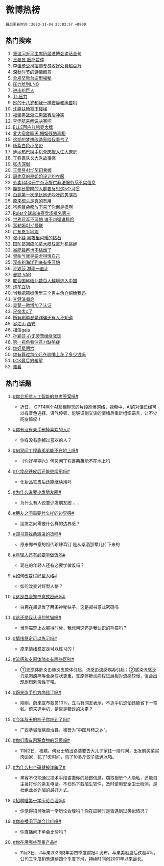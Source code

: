 # 微博热榜

`最后更新时间：2023-11-04 23:03:57 +0800`

## 热门搜索

1. [重温习近平主席历届进博会讲话金句](https://m.weibo.cn/search?containerid=100103type%3D1%26t%3D10%26q%3D%23%E9%87%8D%E6%B8%A9%E4%B9%A0%E8%BF%91%E5%B9%B3%E4%B8%BB%E5%B8%AD%E5%8E%86%E5%B1%8A%E8%BF%9B%E5%8D%9A%E4%BC%9A%E8%AE%B2%E8%AF%9D%E9%87%91%E5%8F%A5%23&stream_entry_id=51&isnewpage=1&extparam=seat%3D1%26pos%3D0%26q%3D%2523%25E9%2587%258D%25E6%25B8%25A9%25E4%25B9%25A0%25E8%25BF%2591%25E5%25B9%25B3%25E4%25B8%25BB%25E5%25B8%25AD%25E5%258E%2586%25E5%25B1%258A%25E8%25BF%259B%25E5%258D%259A%25E4%25BC%259A%25E8%25AE%25B2%25E8%25AF%259D%25E9%2587%2591%25E5%258F%25A5%2523%26dgr%3D0%26cate%3D10103%26c_type%3D51%26stream_entry_id%3D51%26filter_type%3Drealtimehot%26display_time%3D1699110235%26pre_seqid%3D169911023567002204214)
1. [王曼昱 医疗暂停](https://m.weibo.cn/search?containerid=100103type%3D1%26t%3D10%26q%3D%E7%8E%8B%E6%9B%BC%E6%98%B1+%E5%8C%BB%E7%96%97%E6%9A%82%E5%81%9C&stream_entry_id=31&isnewpage=1&extparam=seat%3D1%26pos%3D0%26lcate%3D5001%26realpos%3D1%26flag%3D1%26c_type%3D31%26q%3D%25E7%258E%258B%25E6%259B%25BC%25E6%2598%25B1%2520%25E5%258C%25BB%25E7%2596%2597%25E6%259A%2582%25E5%2581%259C%26dgr%3D0%26filter_type%3Drealtimehot%26cate%3D5001%26stream_entry_id%3D31%26band_rank%3D1%26display_time%3D1699110235%26pre_seqid%3D169911023567002204214)
1. [李佳琦公司招商专员收好处费超百万](https://m.weibo.cn/search?containerid=100103type%3D1%26t%3D10%26q%3D%23%E6%9D%8E%E4%BD%B3%E7%90%A6%E5%85%AC%E5%8F%B8%E6%8B%9B%E5%95%86%E4%B8%93%E5%91%98%E6%94%B6%E5%A5%BD%E5%A4%84%E8%B4%B9%E8%B6%85%E7%99%BE%E4%B8%87%23&stream_entry_id=31&isnewpage=1&extparam=seat%3D1%26pos%3D1%26lcate%3D5001%26realpos%3D2%26flag%3D1%26c_type%3D31%26q%3D%2523%25E6%259D%258E%25E4%25BD%25B3%25E7%2590%25A6%25E5%2585%25AC%25E5%258F%25B8%25E6%258B%259B%25E5%2595%2586%25E4%25B8%2593%25E5%2591%2598%25E6%2594%25B6%25E5%25A5%25BD%25E5%25A4%2584%25E8%25B4%25B9%25E8%25B6%2585%25E7%2599%25BE%25E4%25B8%2587%2523%26dgr%3D0%26filter_type%3Drealtimehot%26cate%3D5001%26stream_entry_id%3D31%26band_rank%3D2%26display_time%3D1699110235%26pre_seqid%3D169911023567002204214)
1. [深秋时节的诗情画意](https://m.weibo.cn/search?containerid=100103type%3D1%26t%3D10%26q%3D%23%E6%B7%B1%E7%A7%8B%E6%97%B6%E8%8A%82%E7%9A%84%E8%AF%97%E6%83%85%E7%94%BB%E6%84%8F%23&stream_entry_id=31&isnewpage=1&extparam=seat%3D1%26pos%3D2%26lcate%3D5001%26realpos%3D3%26flag%3D0%26c_type%3D31%26q%3D%2523%25E6%25B7%25B1%25E7%25A7%258B%25E6%2597%25B6%25E8%258A%2582%25E7%259A%2584%25E8%25AF%2597%25E6%2583%2585%25E7%2594%25BB%25E6%2584%258F%2523%26dgr%3D0%26filter_type%3Drealtimehot%26cate%3D5001%26stream_entry_id%3D31%26band_rank%3D3%26display_time%3D1699110235%26pre_seqid%3D169911023567002204214)
1. [金鸡奖后台造型揭秘](https://m.weibo.cn/search?containerid=100103type%3D1%26t%3D10%26q%3D%23%E9%87%91%E9%B8%A1%E5%A5%96%E5%90%8E%E5%8F%B0%E9%80%A0%E5%9E%8B%E6%8F%AD%E7%A7%98%23&stream_entry_id=31&isnewpage=1&extparam=seat%3D1%26pos%3D3%26is_ad_pos%3D1%26lcate%3D5001%26filter_type%3Drealtimehot%26c_type%3D31%26q%3D%2523%25E9%2587%2591%25E9%25B8%25A1%25E5%25A5%2596%25E5%2590%258E%25E5%258F%25B0%25E9%2580%25A0%25E5%259E%258B%25E6%258F%25AD%25E7%25A7%2598%2523%26dgr%3D0%26cate%3D5001%26topic_ad%3D1%26adid%3D210445%26stream_entry_id%3D31%26band_rank%3D4%26display_time%3D1699110235%26pre_seqid%3D169911023567002204214)
1. [压力给到LNG](https://m.weibo.cn/search?containerid=100103type%3D1%26t%3D10%26q%3D%23%E5%8E%8B%E5%8A%9B%E7%BB%99%E5%88%B0LNG%23&stream_entry_id=31&isnewpage=1&extparam=seat%3D1%26pos%3D4%26lcate%3D5001%26realpos%3D4%26flag%3D0%26c_type%3D31%26q%3D%2523%25E5%258E%258B%25E5%258A%259B%25E7%25BB%2599%25E5%2588%25B0LNG%2523%26dgr%3D0%26filter_type%3Drealtimehot%26cate%3D5001%26stream_entry_id%3D31%26band_rank%3D4%26display_time%3D1699110235%26pre_seqid%3D169911023567002204214)
1. [进击的巨人](https://m.weibo.cn/search?containerid=100103type%3D1%26t%3D10%26q%3D%E8%BF%9B%E5%87%BB%E7%9A%84%E5%B7%A8%E4%BA%BA&stream_entry_id=31&isnewpage=1&extparam=seat%3D1%26pos%3D5%26lcate%3D5001%26realpos%3D5%26flag%3D0%26c_type%3D31%26q%3D%25E8%25BF%259B%25E5%2587%25BB%25E7%259A%2584%25E5%25B7%25A8%25E4%25BA%25BA%26dgr%3D0%26filter_type%3Drealtimehot%26cate%3D5001%26stream_entry_id%3D31%26band_rank%3D5%26display_time%3D1699110235%26pre_seqid%3D169911023567002204214)
1. [T1 压力](https://m.weibo.cn/search?containerid=100103type%3D1%26t%3D10%26q%3DT1+%E5%8E%8B%E5%8A%9B&stream_entry_id=31&isnewpage=1&extparam=seat%3D1%26pos%3D6%26lcate%3D5001%26realpos%3D6%26flag%3D0%26c_type%3D31%26q%3DT1%2520%25E5%258E%258B%25E5%258A%259B%26dgr%3D0%26filter_type%3Drealtimehot%26cate%3D5001%26stream_entry_id%3D31%26band_rank%3D6%26display_time%3D1699110235%26pre_seqid%3D169911023567002204214)
1. [她的十八岁和我一样安静和痛苦吗](https://m.weibo.cn/search?containerid=100103type%3D1%26t%3D10%26q%3D%E5%A5%B9%E7%9A%84%E5%8D%81%E5%85%AB%E5%B2%81%E5%92%8C%E6%88%91%E4%B8%80%E6%A0%B7%E5%AE%89%E9%9D%99%E5%92%8C%E7%97%9B%E8%8B%A6%E5%90%97&stream_entry_id=31&isnewpage=1&extparam=seat%3D1%26pos%3D7%26lcate%3D5001%26realpos%3D7%26flag%3D1%26c_type%3D31%26q%3D%25E5%25A5%25B9%25E7%259A%2584%25E5%258D%2581%25E5%2585%25AB%25E5%25B2%2581%25E5%2592%258C%25E6%2588%2591%25E4%25B8%2580%25E6%25A0%25B7%25E5%25AE%2589%25E9%259D%2599%25E5%2592%258C%25E7%2597%259B%25E8%258B%25A6%25E5%2590%2597%26dgr%3D0%26filter_type%3Drealtimehot%26cate%3D5001%26stream_entry_id%3D31%26band_rank%3D7%26display_time%3D1699110235%26pre_seqid%3D169911023567002204214)
1. [沈腾扶杨幂下楼梯](https://m.weibo.cn/search?containerid=100103type%3D1%26t%3D10%26q%3D%23%E6%B2%88%E8%85%BE%E6%89%B6%E6%9D%A8%E5%B9%82%E4%B8%8B%E6%A5%BC%E6%A2%AF%23&stream_entry_id=31&isnewpage=1&extparam=seat%3D1%26pos%3D8%26lcate%3D5001%26realpos%3D8%26flag%3D0%26c_type%3D31%26q%3D%2523%25E6%25B2%2588%25E8%2585%25BE%25E6%2589%25B6%25E6%259D%25A8%25E5%25B9%2582%25E4%25B8%258B%25E6%25A5%25BC%25E6%25A2%25AF%2523%26dgr%3D0%26filter_type%3Drealtimehot%26cate%3D5001%26stream_entry_id%3D31%26band_rank%3D8%26display_time%3D1699110235%26pre_seqid%3D169911023567002204214)
1. [福建男篮浙江男篮赛后冲突](https://m.weibo.cn/search?containerid=100103type%3D1%26t%3D10%26q%3D%23%E7%A6%8F%E5%BB%BA%E7%94%B7%E7%AF%AE%E6%B5%99%E6%B1%9F%E7%94%B7%E7%AF%AE%E8%B5%9B%E5%90%8E%E5%86%B2%E7%AA%81%23&stream_entry_id=31&isnewpage=1&extparam=seat%3D1%26pos%3D9%26lcate%3D5001%26realpos%3D9%26flag%3D1%26c_type%3D31%26q%3D%2523%25E7%25A6%258F%25E5%25BB%25BA%25E7%2594%25B7%25E7%25AF%25AE%25E6%25B5%2599%25E6%25B1%259F%25E7%2594%25B7%25E7%25AF%25AE%25E8%25B5%259B%25E5%2590%258E%25E5%2586%25B2%25E7%25AA%2581%2523%26dgr%3D0%26filter_type%3Drealtimehot%26cate%3D5001%26stream_entry_id%3D31%26band_rank%3D9%26display_time%3D1699110235%26pre_seqid%3D169911023567002204214)
1. [李佳航来解说决赛吧](https://m.weibo.cn/search?containerid=100103type%3D1%26t%3D10%26q%3D%E6%9D%8E%E4%BD%B3%E8%88%AA%E6%9D%A5%E8%A7%A3%E8%AF%B4%E5%86%B3%E8%B5%9B%E5%90%A7&stream_entry_id=31&isnewpage=1&extparam=seat%3D1%26pos%3D10%26lcate%3D5001%26realpos%3D10%26flag%3D0%26c_type%3D31%26q%3D%25E6%259D%258E%25E4%25BD%25B3%25E8%2588%25AA%25E6%259D%25A5%25E8%25A7%25A3%25E8%25AF%25B4%25E5%2586%25B3%25E8%25B5%259B%25E5%2590%25A7%26dgr%3D0%26filter_type%3Drealtimehot%26cate%3D5001%26stream_entry_id%3D31%26band_rank%3D10%26display_time%3D1699110235%26pre_seqid%3D169911023567002204214)
1. [ELLE回应红毯耍大牌](https://m.weibo.cn/search?containerid=100103type%3D1%26t%3D10%26q%3D%23ELLE%E5%9B%9E%E5%BA%94%E7%BA%A2%E6%AF%AF%E8%80%8D%E5%A4%A7%E7%89%8C%23&stream_entry_id=31&isnewpage=1&extparam=seat%3D1%26pos%3D11%26lcate%3D5001%26realpos%3D11%26flag%3D0%26c_type%3D31%26q%3D%2523ELLE%25E5%259B%259E%25E5%25BA%2594%25E7%25BA%25A2%25E6%25AF%25AF%25E8%2580%258D%25E5%25A4%25A7%25E7%2589%258C%2523%26dgr%3D0%26filter_type%3Drealtimehot%26cate%3D5001%26stream_entry_id%3D31%26band_rank%3D11%26display_time%3D1699110235%26pre_seqid%3D169911023567002204214)
1. [北大宿舍聊天 婚姻残酷真相](https://m.weibo.cn/search?containerid=100103type%3D1%26t%3D10%26q%3D%E5%8C%97%E5%A4%A7%E5%AE%BF%E8%88%8D%E8%81%8A%E5%A4%A9+%E5%A9%9A%E5%A7%BB%E6%AE%8B%E9%85%B7%E7%9C%9F%E7%9B%B8&stream_entry_id=31&isnewpage=1&extparam=seat%3D1%26pos%3D12%26lcate%3D5001%26realpos%3D12%26flag%3D2%26c_type%3D31%26q%3D%25E5%258C%2597%25E5%25A4%25A7%25E5%25AE%25BF%25E8%2588%258D%25E8%2581%258A%25E5%25A4%25A9%2520%25E5%25A9%259A%25E5%25A7%25BB%25E6%25AE%258B%25E9%2585%25B7%25E7%259C%259F%25E7%259B%25B8%26dgr%3D0%26filter_type%3Drealtimehot%26cate%3D5001%26stream_entry_id%3D31%26band_rank%3D12%26display_time%3D1699110235%26pre_seqid%3D169911023567002204214)
1. [这期的梦想改造家给我看气了](https://m.weibo.cn/search?containerid=100103type%3D1%26t%3D10%26q%3D%E8%BF%99%E6%9C%9F%E7%9A%84%E6%A2%A6%E6%83%B3%E6%94%B9%E9%80%A0%E5%AE%B6%E7%BB%99%E6%88%91%E7%9C%8B%E6%B0%94%E4%BA%86&stream_entry_id=31&isnewpage=1&extparam=seat%3D1%26pos%3D13%26lcate%3D5001%26realpos%3D13%26flag%3D1%26c_type%3D31%26q%3D%25E8%25BF%2599%25E6%259C%259F%25E7%259A%2584%25E6%25A2%25A6%25E6%2583%25B3%25E6%2594%25B9%25E9%2580%25A0%25E5%25AE%25B6%25E7%25BB%2599%25E6%2588%2591%25E7%259C%258B%25E6%25B0%2594%25E4%25BA%2586%26dgr%3D0%26filter_type%3Drealtimehot%26cate%3D5001%26stream_entry_id%3D31%26band_rank%3D13%26display_time%3D1699110235%26pre_seqid%3D169911023567002204214)
1. [杨紫白色小吊带](https://m.weibo.cn/search?containerid=100103type%3D1%26t%3D10%26q%3D%23%E6%9D%A8%E7%B4%AB%E7%99%BD%E8%89%B2%E5%B0%8F%E5%90%8A%E5%B8%A6%23&stream_entry_id=31&isnewpage=1&extparam=seat%3D1%26pos%3D14%26lcate%3D5001%26realpos%3D14%26flag%3D0%26c_type%3D31%26q%3D%2523%25E6%259D%25A8%25E7%25B4%25AB%25E7%2599%25BD%25E8%2589%25B2%25E5%25B0%258F%25E5%2590%258A%25E5%25B8%25A6%2523%26dgr%3D0%26filter_type%3Drealtimehot%26cate%3D5001%26stream_entry_id%3D31%26band_rank%3D14%26display_time%3D1699110235%26pre_seqid%3D169911023567002204214)
1. [迪丽热巴换手机壳庆祝入住大床房](https://m.weibo.cn/search?containerid=100103type%3D1%26t%3D10%26q%3D%23%E8%BF%AA%E4%B8%BD%E7%83%AD%E5%B7%B4%E6%8D%A2%E6%89%8B%E6%9C%BA%E5%A3%B3%E5%BA%86%E7%A5%9D%E5%85%A5%E4%BD%8F%E5%A4%A7%E5%BA%8A%E6%88%BF%23&stream_entry_id=31&isnewpage=1&extparam=seat%3D1%26pos%3D15%26lcate%3D5001%26realpos%3D15%26flag%3D2%26c_type%3D31%26q%3D%2523%25E8%25BF%25AA%25E4%25B8%25BD%25E7%2583%25AD%25E5%25B7%25B4%25E6%258D%25A2%25E6%2589%258B%25E6%259C%25BA%25E5%25A3%25B3%25E5%25BA%2586%25E7%25A5%259D%25E5%2585%25A5%25E4%25BD%258F%25E5%25A4%25A7%25E5%25BA%258A%25E6%2588%25BF%2523%26dgr%3D0%26filter_type%3Drealtimehot%26cate%3D5001%26stream_entry_id%3D31%26band_rank%3D15%26display_time%3D1699110235%26pre_seqid%3D169911023567002204214)
1. [丁程鑫队长大秀故事感](https://m.weibo.cn/search?containerid=100103type%3D1%26t%3D10%26q%3D%23%E4%B8%81%E7%A8%8B%E9%91%AB%E9%98%9F%E9%95%BF%E5%A4%A7%E7%A7%80%E6%95%85%E4%BA%8B%E6%84%9F%23&stream_entry_id=31&isnewpage=1&extparam=seat%3D1%26pos%3D16%26lcate%3D5001%26realpos%3D16%26flag%3D1%26c_type%3D31%26q%3D%2523%25E4%25B8%2581%25E7%25A8%258B%25E9%2591%25AB%25E9%2598%259F%25E9%2595%25BF%25E5%25A4%25A7%25E7%25A7%2580%25E6%2595%2585%25E4%25BA%258B%25E6%2584%259F%2523%26dgr%3D0%26filter_type%3Drealtimehot%26cate%3D5001%26stream_entry_id%3D31%26band_rank%3D16%26display_time%3D1699110235%26pre_seqid%3D169911023567002204214)
1. [张杰深圳](https://m.weibo.cn/search?containerid=100103type%3D1%26t%3D10%26q%3D%E5%BC%A0%E6%9D%B0%E6%B7%B1%E5%9C%B3&stream_entry_id=31&isnewpage=1&extparam=seat%3D1%26pos%3D17%26lcate%3D5001%26realpos%3D17%26flag%3D1%26c_type%3D31%26q%3D%25E5%25BC%25A0%25E6%259D%25B0%25E6%25B7%25B1%25E5%259C%25B3%26dgr%3D0%26filter_type%3Drealtimehot%26cate%3D5001%26stream_entry_id%3D31%26band_rank%3D17%26display_time%3D1699110235%26pre_seqid%3D169911023567002204214)
1. [王曼昱4比1早田希娜](https://m.weibo.cn/search?containerid=100103type%3D1%26t%3D10%26q%3D%23%E7%8E%8B%E6%9B%BC%E6%98%B14%E6%AF%941%E6%97%A9%E7%94%B0%E5%B8%8C%E5%A8%9C%23&stream_entry_id=31&isnewpage=1&extparam=seat%3D1%26pos%3D18%26lcate%3D5001%26realpos%3D18%26flag%3D1%26c_type%3D31%26q%3D%2523%25E7%258E%258B%25E6%259B%25BC%25E6%2598%25B14%25E6%25AF%25941%25E6%2597%25A9%25E7%2594%25B0%25E5%25B8%258C%25E5%25A8%259C%2523%26dgr%3D0%26filter_type%3Drealtimehot%26cate%3D5001%26stream_entry_id%3D31%26band_rank%3D18%26display_time%3D1699110235%26pre_seqid%3D169911023567002204214)
1. [周也穿的是姐姐设计的衣服](https://m.weibo.cn/search?containerid=100103type%3D1%26t%3D10%26q%3D%23%E5%91%A8%E4%B9%9F%E7%A9%BF%E7%9A%84%E6%98%AF%E5%A7%90%E5%A7%90%E8%AE%BE%E8%AE%A1%E7%9A%84%E8%A1%A3%E6%9C%8D%23&stream_entry_id=31&isnewpage=1&extparam=seat%3D1%26pos%3D19%26lcate%3D5001%26realpos%3D19%26flag%3D0%26c_type%3D31%26q%3D%2523%25E5%2591%25A8%25E4%25B9%259F%25E7%25A9%25BF%25E7%259A%2584%25E6%2598%25AF%25E5%25A7%2590%25E5%25A7%2590%25E8%25AE%25BE%25E8%25AE%25A1%25E7%259A%2584%25E8%25A1%25A3%25E6%259C%258D%2523%26dgr%3D0%26filter_type%3Drealtimehot%26cate%3D5001%26stream_entry_id%3D31%26band_rank%3D19%26display_time%3D1699110235%26pre_seqid%3D169911023567002204214)
1. [外卖1400元牛杂汤提供非法服务系不实信息](https://m.weibo.cn/search?containerid=100103type%3D1%26t%3D10%26q%3D%23%E5%A4%96%E5%8D%961400%E5%85%83%E7%89%9B%E6%9D%82%E6%B1%A4%E6%8F%90%E4%BE%9B%E9%9D%9E%E6%B3%95%E6%9C%8D%E5%8A%A1%E7%B3%BB%E4%B8%8D%E5%AE%9E%E4%BF%A1%E6%81%AF%23&stream_entry_id=31&isnewpage=1&extparam=seat%3D1%26pos%3D20%26lcate%3D5001%26realpos%3D20%26flag%3D0%26c_type%3D31%26q%3D%2523%25E5%25A4%2596%25E5%258D%25961400%25E5%2585%2583%25E7%2589%259B%25E6%259D%2582%25E6%25B1%25A4%25E6%258F%2590%25E4%25BE%259B%25E9%259D%259E%25E6%25B3%2595%25E6%259C%258D%25E5%258A%25A1%25E7%25B3%25BB%25E4%25B8%258D%25E5%25AE%259E%25E4%25BF%25A1%25E6%2581%25AF%2523%26dgr%3D0%26filter_type%3Drealtimehot%26cate%3D5001%26stream_entry_id%3D31%26band_rank%3D20%26display_time%3D1699110235%26pre_seqid%3D169911023567002204214)
1. [腹部长赘肉的人都要反思这5个习惯](https://m.weibo.cn/search?containerid=100103type%3D1%26t%3D10%26q%3D%23%E8%85%B9%E9%83%A8%E9%95%BF%E8%B5%98%E8%82%89%E7%9A%84%E4%BA%BA%E9%83%BD%E8%A6%81%E5%8F%8D%E6%80%9D%E8%BF%995%E4%B8%AA%E4%B9%A0%E6%83%AF%23&stream_entry_id=31&isnewpage=1&extparam=seat%3D1%26pos%3D21%26lcate%3D5001%26realpos%3D21%26flag%3D1%26c_type%3D31%26q%3D%2523%25E8%2585%25B9%25E9%2583%25A8%25E9%2595%25BF%25E8%25B5%2598%25E8%2582%2589%25E7%259A%2584%25E4%25BA%25BA%25E9%2583%25BD%25E8%25A6%2581%25E5%258F%258D%25E6%2580%259D%25E8%25BF%25995%25E4%25B8%25AA%25E4%25B9%25A0%25E6%2583%25AF%2523%26dgr%3D0%26filter_type%3Drealtimehot%26cate%3D5001%26stream_entry_id%3D31%26band_rank%3D21%26display_time%3D1699110235%26pre_seqid%3D169911023567002204214)
1. [白鹿第一次见比她还吵吵的男演员](https://m.weibo.cn/search?containerid=100103type%3D1%26t%3D10%26q%3D%23%E7%99%BD%E9%B9%BF%E7%AC%AC%E4%B8%80%E6%AC%A1%E8%A7%81%E6%AF%94%E5%A5%B9%E8%BF%98%E5%90%B5%E5%90%B5%E7%9A%84%E7%94%B7%E6%BC%94%E5%91%98%23&stream_entry_id=31&isnewpage=1&extparam=seat%3D1%26pos%3D22%26lcate%3D5001%26realpos%3D22%26flag%3D1%26c_type%3D31%26q%3D%2523%25E7%2599%25BD%25E9%25B9%25BF%25E7%25AC%25AC%25E4%25B8%2580%25E6%25AC%25A1%25E8%25A7%2581%25E6%25AF%2594%25E5%25A5%25B9%25E8%25BF%2598%25E5%2590%25B5%25E5%2590%25B5%25E7%259A%2584%25E7%2594%25B7%25E6%25BC%2594%25E5%2591%2598%2523%26dgr%3D0%26filter_type%3Drealtimehot%26cate%3D5001%26stream_entry_id%3D31%26band_rank%3D22%26display_time%3D1699110235%26pre_seqid%3D169911023567002204214)
1. [原来梳头是真的有用](https://m.weibo.cn/search?containerid=100103type%3D1%26t%3D10%26q%3D%23%E5%8E%9F%E6%9D%A5%E6%A2%B3%E5%A4%B4%E6%98%AF%E7%9C%9F%E7%9A%84%E6%9C%89%E7%94%A8%23&stream_entry_id=31&isnewpage=1&extparam=seat%3D1%26pos%3D23%26lcate%3D5001%26realpos%3D23%26flag%3D0%26c_type%3D31%26q%3D%2523%25E5%258E%259F%25E6%259D%25A5%25E6%25A2%25B3%25E5%25A4%25B4%25E6%2598%25AF%25E7%259C%259F%25E7%259A%2584%25E6%259C%2589%25E7%2594%25A8%2523%26dgr%3D0%26filter_type%3Drealtimehot%26cate%3D5001%26stream_entry_id%3D31%26band_rank%3D23%26display_time%3D1699110235%26pre_seqid%3D169911023567002204214)
1. [狗狗耳朵都放下来了你倒是摸啊](https://m.weibo.cn/search?containerid=100103type%3D1%26t%3D10%26q%3D%E7%8B%97%E7%8B%97%E8%80%B3%E6%9C%B5%E9%83%BD%E6%94%BE%E4%B8%8B%E6%9D%A5%E4%BA%86%E4%BD%A0%E5%80%92%E6%98%AF%E6%91%B8%E5%95%8A&stream_entry_id=31&isnewpage=1&extparam=seat%3D1%26pos%3D24%26lcate%3D5001%26realpos%3D24%26flag%3D1%26c_type%3D31%26q%3D%25E7%258B%2597%25E7%258B%2597%25E8%2580%25B3%25E6%259C%25B5%25E9%2583%25BD%25E6%2594%25BE%25E4%25B8%258B%25E6%259D%25A5%25E4%25BA%2586%25E4%25BD%25A0%25E5%2580%2592%25E6%2598%25AF%25E6%2591%25B8%25E5%2595%258A%26dgr%3D0%26filter_type%3Drealtimehot%26cate%3D5001%26stream_entry_id%3D31%26band_rank%3D24%26display_time%3D1699110235%26pre_seqid%3D169911023567002204214)
1. [Ruler全球总决赛登场排名第三](https://m.weibo.cn/search?containerid=100103type%3D1%26t%3D10%26q%3D%23Ruler%E5%85%A8%E7%90%83%E6%80%BB%E5%86%B3%E8%B5%9B%E7%99%BB%E5%9C%BA%E6%8E%92%E5%90%8D%E7%AC%AC%E4%B8%89%23&stream_entry_id=31&isnewpage=1&extparam=seat%3D1%26pos%3D25%26lcate%3D5001%26realpos%3D25%26flag%3D0%26c_type%3D31%26q%3D%2523Ruler%25E5%2585%25A8%25E7%2590%2583%25E6%2580%25BB%25E5%2586%25B3%25E8%25B5%259B%25E7%2599%25BB%25E5%259C%25BA%25E6%258E%2592%25E5%2590%258D%25E7%25AC%25AC%25E4%25B8%2589%2523%26dgr%3D0%26filter_type%3Drealtimehot%26cate%3D5001%26stream_entry_id%3D31%26band_rank%3D25%26display_time%3D1699110235%26pre_seqid%3D169911023567002204214)
1. [世界冠军不可怕 谁不四强谁尴尬](https://m.weibo.cn/search?containerid=100103type%3D1%26t%3D10%26q%3D%E4%B8%96%E7%95%8C%E5%86%A0%E5%86%9B%E4%B8%8D%E5%8F%AF%E6%80%95+%E8%B0%81%E4%B8%8D%E5%9B%9B%E5%BC%BA%E8%B0%81%E5%B0%B4%E5%B0%AC&stream_entry_id=31&isnewpage=1&extparam=seat%3D1%26pos%3D26%26lcate%3D5001%26realpos%3D26%26flag%3D1%26c_type%3D31%26q%3D%25E4%25B8%2596%25E7%2595%258C%25E5%2586%25A0%25E5%2586%259B%25E4%25B8%258D%25E5%258F%25AF%25E6%2580%2595%2520%25E8%25B0%2581%25E4%25B8%258D%25E5%259B%259B%25E5%25BC%25BA%25E8%25B0%2581%25E5%25B0%25B4%25E5%25B0%25AC%26dgr%3D0%26filter_type%3Drealtimehot%26cate%3D5001%26stream_entry_id%3D31%26band_rank%3D26%26display_time%3D1699110235%26pre_seqid%3D169911023567002204214)
1. [富勒姆0比1曼联](https://m.weibo.cn/search?containerid=100103type%3D1%26t%3D10%26q%3D%23%E5%AF%8C%E5%8B%92%E5%A7%860%E6%AF%941%E6%9B%BC%E8%81%94%23&stream_entry_id=31&isnewpage=1&extparam=seat%3D1%26pos%3D27%26lcate%3D5001%26realpos%3D27%26flag%3D1%26c_type%3D31%26q%3D%2523%25E5%25AF%258C%25E5%258B%2592%25E5%25A7%25860%25E6%25AF%25941%25E6%259B%25BC%25E8%2581%2594%2523%26dgr%3D0%26filter_type%3Drealtimehot%26cate%3D5001%26stream_entry_id%3D31%26band_rank%3D27%26display_time%3D1699110235%26pre_seqid%3D169911023567002204214)
1. [广东恩平地震](https://m.weibo.cn/search?containerid=100103type%3D1%26t%3D10%26q%3D%23%E5%B9%BF%E4%B8%9C%E6%81%A9%E5%B9%B3%E5%9C%B0%E9%9C%87%23&stream_entry_id=31&isnewpage=1&extparam=seat%3D1%26pos%3D28%26lcate%3D5001%26realpos%3D28%26flag%3D0%26c_type%3D31%26q%3D%2523%25E5%25B9%25BF%25E4%25B8%259C%25E6%2581%25A9%25E5%25B9%25B3%25E5%259C%25B0%25E9%259C%2587%2523%26dgr%3D0%26filter_type%3Drealtimehot%26cate%3D5001%26stream_entry_id%3D31%26band_rank%3D28%26display_time%3D1699110235%26pre_seqid%3D169911023567002204214)
1. [张小斐 黑夜里闪耀的钻石](https://m.weibo.cn/search?containerid=100103type%3D1%26t%3D10%26q%3D%E5%BC%A0%E5%B0%8F%E6%96%90+%E9%BB%91%E5%A4%9C%E9%87%8C%E9%97%AA%E8%80%80%E7%9A%84%E9%92%BB%E7%9F%B3&stream_entry_id=31&isnewpage=1&extparam=seat%3D1%26pos%3D29%26lcate%3D5001%26realpos%3D29%26flag%3D0%26c_type%3D31%26q%3D%25E5%25BC%25A0%25E5%25B0%258F%25E6%2596%2590%2520%25E9%25BB%2591%25E5%25A4%259C%25E9%2587%258C%25E9%2597%25AA%25E8%2580%2580%25E7%259A%2584%25E9%2592%25BB%25E7%259F%25B3%26dgr%3D0%26filter_type%3Drealtimehot%26cate%3D5001%26stream_entry_id%3D31%26band_rank%3D29%26display_time%3D1699110235%26pre_seqid%3D169911023567002204214)
1. [国防部回应加拿大舰载直升机挑衅](https://m.weibo.cn/search?containerid=100103type%3D1%26t%3D10%26q%3D%23%E5%9B%BD%E9%98%B2%E9%83%A8%E5%9B%9E%E5%BA%94%E5%8A%A0%E6%8B%BF%E5%A4%A7%E8%88%B0%E8%BD%BD%E7%9B%B4%E5%8D%87%E6%9C%BA%E6%8C%91%E8%A1%85%23&stream_entry_id=31&isnewpage=1&extparam=seat%3D1%26pos%3D30%26lcate%3D5001%26realpos%3D30%26flag%3D0%26c_type%3D31%26q%3D%2523%25E5%259B%25BD%25E9%2598%25B2%25E9%2583%25A8%25E5%259B%259E%25E5%25BA%2594%25E5%258A%25A0%25E6%258B%25BF%25E5%25A4%25A7%25E8%2588%25B0%25E8%25BD%25BD%25E7%259B%25B4%25E5%258D%2587%25E6%259C%25BA%25E6%258C%2591%25E8%25A1%2585%2523%26dgr%3D0%26filter_type%3Drealtimehot%26cate%3D5001%26stream_entry_id%3D31%26band_rank%3D30%26display_time%3D1699110235%26pre_seqid%3D169911023567002204214)
1. [减肥操再也不枯燥了](https://m.weibo.cn/search?containerid=100103type%3D1%26t%3D10%26q%3D%E5%87%8F%E8%82%A5%E6%93%8D%E5%86%8D%E4%B9%9F%E4%B8%8D%E6%9E%AF%E7%87%A5%E4%BA%86&stream_entry_id=31&isnewpage=1&extparam=seat%3D1%26pos%3D31%26lcate%3D5001%26realpos%3D31%26flag%3D1%26c_type%3D31%26q%3D%25E5%2587%258F%25E8%2582%25A5%25E6%2593%258D%25E5%2586%258D%25E4%25B9%259F%25E4%25B8%258D%25E6%259E%25AF%25E7%2587%25A5%25E4%25BA%2586%26dgr%3D0%26filter_type%3Drealtimehot%26cate%3D5001%26stream_entry_id%3D31%26band_rank%3D31%26display_time%3D1699110235%26pre_seqid%3D169911023567002204214)
1. [胃胀气就是要舍得饿自己](https://m.weibo.cn/search?containerid=100103type%3D1%26t%3D10%26q%3D%23%E8%83%83%E8%83%80%E6%B0%94%E5%B0%B1%E6%98%AF%E8%A6%81%E8%88%8D%E5%BE%97%E9%A5%BF%E8%87%AA%E5%B7%B1%23&stream_entry_id=31&isnewpage=1&extparam=seat%3D1%26pos%3D32%26lcate%3D5001%26realpos%3D32%26flag%3D1%26c_type%3D31%26q%3D%2523%25E8%2583%2583%25E8%2583%2580%25E6%25B0%2594%25E5%25B0%25B1%25E6%2598%25AF%25E8%25A6%2581%25E8%2588%258D%25E5%25BE%2597%25E9%25A5%25BF%25E8%2587%25AA%25E5%25B7%25B1%2523%26dgr%3D0%26filter_type%3Drealtimehot%26cate%3D5001%26stream_entry_id%3D31%26band_rank%3D32%26display_time%3D1699110235%26pre_seqid%3D169911023567002204214)
1. [深夜的海洋到底有多可怕](https://m.weibo.cn/search?containerid=100103type%3D1%26t%3D10%26q%3D%E6%B7%B1%E5%A4%9C%E7%9A%84%E6%B5%B7%E6%B4%8B%E5%88%B0%E5%BA%95%E6%9C%89%E5%A4%9A%E5%8F%AF%E6%80%95&stream_entry_id=31&isnewpage=1&extparam=seat%3D1%26pos%3D33%26lcate%3D5001%26realpos%3D33%26flag%3D1%26c_type%3D31%26q%3D%25E6%25B7%25B1%25E5%25A4%259C%25E7%259A%2584%25E6%25B5%25B7%25E6%25B4%258B%25E5%2588%25B0%25E5%25BA%2595%25E6%259C%2589%25E5%25A4%259A%25E5%258F%25AF%25E6%2580%2595%26dgr%3D0%26filter_type%3Drealtimehot%26cate%3D5001%26stream_entry_id%3D31%26band_rank%3D33%26display_time%3D1699110235%26pre_seqid%3D169911023567002204214)
1. [孙颖莎 淋雨一直走](https://m.weibo.cn/search?containerid=100103type%3D1%26t%3D10%26q%3D%E5%AD%99%E9%A2%96%E8%8E%8E+%E6%B7%8B%E9%9B%A8%E4%B8%80%E7%9B%B4%E8%B5%B0&stream_entry_id=31&isnewpage=1&extparam=seat%3D1%26pos%3D34%26lcate%3D5001%26realpos%3D34%26flag%3D0%26c_type%3D31%26q%3D%25E5%25AD%2599%25E9%25A2%2596%25E8%258E%258E%2520%25E6%25B7%258B%25E9%259B%25A8%25E4%25B8%2580%25E7%259B%25B4%25E8%25B5%25B0%26dgr%3D0%26filter_type%3Drealtimehot%26cate%3D5001%26stream_entry_id%3D31%26band_rank%3D34%26display_time%3D1699110235%26pre_seqid%3D169911023567002204214)
1. [曼联 VAR](https://m.weibo.cn/search?containerid=100103type%3D1%26t%3D10%26q%3D%E6%9B%BC%E8%81%94+VAR&stream_entry_id=31&isnewpage=1&extparam=seat%3D1%26pos%3D35%26lcate%3D5001%26realpos%3D35%26flag%3D1%26c_type%3D31%26q%3D%25E6%259B%25BC%25E8%2581%2594%2520VAR%26dgr%3D0%26filter_type%3Drealtimehot%26cate%3D5001%26stream_entry_id%3D31%26band_rank%3D35%26display_time%3D1699110235%26pre_seqid%3D169911023567002204214)
1. [联合国称缅北数百人越境逃入中国](https://m.weibo.cn/search?containerid=100103type%3D1%26t%3D10%26q%3D%23%E8%81%94%E5%90%88%E5%9B%BD%E7%A7%B0%E7%BC%85%E5%8C%97%E6%95%B0%E7%99%BE%E4%BA%BA%E8%B6%8A%E5%A2%83%E9%80%83%E5%85%A5%E4%B8%AD%E5%9B%BD%23&stream_entry_id=31&isnewpage=1&extparam=seat%3D1%26pos%3D36%26lcate%3D5001%26realpos%3D36%26flag%3D0%26c_type%3D31%26q%3D%2523%25E8%2581%2594%25E5%2590%2588%25E5%259B%25BD%25E7%25A7%25B0%25E7%25BC%2585%25E5%258C%2597%25E6%2595%25B0%25E7%2599%25BE%25E4%25BA%25BA%25E8%25B6%258A%25E5%25A2%2583%25E9%2580%2583%25E5%2585%25A5%25E4%25B8%25AD%25E5%259B%25BD%2523%26dgr%3D0%26filter_type%3Drealtimehot%26cate%3D5001%26stream_entry_id%3D31%26band_rank%3D36%26display_time%3D1699110235%26pre_seqid%3D169911023567002204214)
1. [炮车立功](https://m.weibo.cn/search?containerid=100103type%3D1%26t%3D10%26q%3D%23%E7%82%AE%E8%BD%A6%E7%AB%8B%E5%8A%9F%23&stream_entry_id=31&isnewpage=1&extparam=seat%3D1%26pos%3D37%26lcate%3D5001%26realpos%3D37%26flag%3D0%26c_type%3D31%26q%3D%2523%25E7%2582%25AE%25E8%25BD%25A6%25E7%25AB%258B%25E5%258A%259F%2523%26dgr%3D0%26filter_type%3Drealtimehot%26cate%3D5001%26stream_entry_id%3D31%26band_rank%3D37%26display_time%3D1699110235%26pre_seqid%3D169911023567002204214)
1. [当我把甄嬛传里三个男主角介绍给我妈](https://m.weibo.cn/search?containerid=100103type%3D1%26t%3D10%26q%3D%E5%BD%93%E6%88%91%E6%8A%8A%E7%94%84%E5%AC%9B%E4%BC%A0%E9%87%8C%E4%B8%89%E4%B8%AA%E7%94%B7%E4%B8%BB%E8%A7%92%E4%BB%8B%E7%BB%8D%E7%BB%99%E6%88%91%E5%A6%88&stream_entry_id=31&isnewpage=1&extparam=seat%3D1%26pos%3D38%26lcate%3D5001%26realpos%3D38%26flag%3D1%26c_type%3D31%26q%3D%25E5%25BD%2593%25E6%2588%2591%25E6%258A%258A%25E7%2594%2584%25E5%25AC%259B%25E4%25BC%25A0%25E9%2587%258C%25E4%25B8%2589%25E4%25B8%25AA%25E7%2594%25B7%25E4%25B8%25BB%25E8%25A7%2592%25E4%25BB%258B%25E7%25BB%258D%25E7%25BB%2599%25E6%2588%2591%25E5%25A6%2588%26dgr%3D0%26filter_type%3Drealtimehot%26cate%3D5001%26stream_entry_id%3D31%26band_rank%3D38%26display_time%3D1699110235%26pre_seqid%3D169911023567002204214)
1. [李健演唱会](https://m.weibo.cn/search?containerid=100103type%3D1%26t%3D10%26q%3D%E6%9D%8E%E5%81%A5%E6%BC%94%E5%94%B1%E4%BC%9A&stream_entry_id=31&isnewpage=1&extparam=seat%3D1%26pos%3D39%26lcate%3D5001%26realpos%3D39%26flag%3D0%26c_type%3D31%26q%3D%25E6%259D%258E%25E5%2581%25A5%25E6%25BC%2594%25E5%2594%25B1%25E4%25BC%259A%26dgr%3D0%26filter_type%3Drealtimehot%26cate%3D5001%26stream_entry_id%3D31%26band_rank%3D39%26display_time%3D1699110235%26pre_seqid%3D169911023567002204214)
1. [吴楚一微博加了认证](https://m.weibo.cn/search?containerid=100103type%3D1%26t%3D10%26q%3D%23%E5%90%B4%E6%A5%9A%E4%B8%80%E5%BE%AE%E5%8D%9A%E5%8A%A0%E4%BA%86%E8%AE%A4%E8%AF%81%23&stream_entry_id=31&isnewpage=1&extparam=seat%3D1%26pos%3D40%26lcate%3D5001%26realpos%3D40%26flag%3D0%26c_type%3D31%26q%3D%2523%25E5%2590%25B4%25E6%25A5%259A%25E4%25B8%2580%25E5%25BE%25AE%25E5%258D%259A%25E5%258A%25A0%25E4%25BA%2586%25E8%25AE%25A4%25E8%25AF%2581%2523%26dgr%3D0%26filter_type%3Drealtimehot%26cate%3D5001%26stream_entry_id%3D31%26band_rank%3D40%26display_time%3D1699110235%26pre_seqid%3D169911023567002204214)
1. [尺帝太c了](https://m.weibo.cn/search?containerid=100103type%3D1%26t%3D10%26q%3D%E5%B0%BA%E5%B8%9D%E5%A4%AAc%E4%BA%86&stream_entry_id=31&isnewpage=1&extparam=seat%3D1%26pos%3D41%26lcate%3D5001%26realpos%3D41%26flag%3D0%26c_type%3D31%26q%3D%25E5%25B0%25BA%25E5%25B8%259D%25E5%25A4%25AAc%25E4%25BA%2586%26dgr%3D0%26filter_type%3Drealtimehot%26cate%3D5001%26stream_entry_id%3D31%26band_rank%3D41%26display_time%3D1699110235%26pre_seqid%3D169911023567002204214)
1. [所有刷单都是诈骗还有人不知道](https://m.weibo.cn/search?containerid=100103type%3D1%26t%3D10%26q%3D%23%E6%89%80%E6%9C%89%E5%88%B7%E5%8D%95%E9%83%BD%E6%98%AF%E8%AF%88%E9%AA%97%E8%BF%98%E6%9C%89%E4%BA%BA%E4%B8%8D%E7%9F%A5%E9%81%93%23&stream_entry_id=31&isnewpage=1&extparam=seat%3D1%26pos%3D42%26lcate%3D5001%26realpos%3D42%26flag%3D32768%26c_type%3D31%26q%3D%2523%25E6%2589%2580%25E6%259C%2589%25E5%2588%25B7%25E5%258D%2595%25E9%2583%25BD%25E6%2598%25AF%25E8%25AF%2588%25E9%25AA%2597%25E8%25BF%2598%25E6%259C%2589%25E4%25BA%25BA%25E4%25B8%258D%25E7%259F%25A5%25E9%2581%2593%2523%26dgr%3D0%26filter_type%3Drealtimehot%26cate%3D5001%26stream_entry_id%3D31%26band_rank%3D42%26display_time%3D1699110235%26pre_seqid%3D169911023567002204214)
1. [谷江山 西安](https://m.weibo.cn/search?containerid=100103type%3D1%26t%3D10%26q%3D%E8%B0%B7%E6%B1%9F%E5%B1%B1+%E8%A5%BF%E5%AE%89&stream_entry_id=31&isnewpage=1&extparam=seat%3D1%26pos%3D43%26lcate%3D5001%26realpos%3D43%26flag%3D0%26c_type%3D31%26q%3D%25E8%25B0%25B7%25E6%25B1%259F%25E5%25B1%25B1%2520%25E8%25A5%25BF%25E5%25AE%2589%26dgr%3D0%26filter_type%3Drealtimehot%26cate%3D5001%26stream_entry_id%3D31%26band_rank%3D43%26display_time%3D1699110235%26pre_seqid%3D169911023567002204214)
1. [相信gala](https://m.weibo.cn/search?containerid=100103type%3D1%26t%3D10%26q%3D%E7%9B%B8%E4%BF%A1gala&stream_entry_id=31&isnewpage=1&extparam=seat%3D1%26pos%3D44%26lcate%3D5001%26realpos%3D44%26flag%3D0%26c_type%3D31%26q%3D%25E7%259B%25B8%25E4%25BF%25A1gala%26dgr%3D0%26filter_type%3Drealtimehot%26cate%3D5001%26stream_entry_id%3D31%26band_rank%3D44%26display_time%3D1699110235%26pre_seqid%3D169911023567002204214)
1. [孙颖莎 心无旁骛继续涨球](https://m.weibo.cn/search?containerid=100103type%3D1%26t%3D10%26q%3D%E5%AD%99%E9%A2%96%E8%8E%8E+%E5%BF%83%E6%97%A0%E6%97%81%E9%AA%9B%E7%BB%A7%E7%BB%AD%E6%B6%A8%E7%90%83&stream_entry_id=31&isnewpage=1&extparam=seat%3D1%26pos%3D45%26lcate%3D5001%26realpos%3D45%26flag%3D0%26c_type%3D31%26q%3D%25E5%25AD%2599%25E9%25A2%2596%25E8%258E%258E%2520%25E5%25BF%2583%25E6%2597%25A0%25E6%2597%2581%25E9%25AA%259B%25E7%25BB%25A7%25E7%25BB%25AD%25E6%25B6%25A8%25E7%2590%2583%26dgr%3D0%26filter_type%3Drealtimehot%26cate%3D5001%26stream_entry_id%3D31%26band_rank%3D45%26display_time%3D1699110235%26pre_seqid%3D169911023567002204214)
1. [第一视角看注意力缺陷症](https://m.weibo.cn/search?containerid=100103type%3D1%26t%3D10%26q%3D%E7%AC%AC%E4%B8%80%E8%A7%86%E8%A7%92%E7%9C%8B%E6%B3%A8%E6%84%8F%E5%8A%9B%E7%BC%BA%E9%99%B7%E7%97%87&stream_entry_id=31&isnewpage=1&extparam=seat%3D1%26pos%3D46%26lcate%3D5001%26realpos%3D46%26flag%3D1%26c_type%3D31%26q%3D%25E7%25AC%25AC%25E4%25B8%2580%25E8%25A7%2586%25E8%25A7%2592%25E7%259C%258B%25E6%25B3%25A8%25E6%2584%258F%25E5%258A%259B%25E7%25BC%25BA%25E9%2599%25B7%25E7%2597%2587%26dgr%3D0%26filter_type%3Drealtimehot%26cate%3D5001%26stream_entry_id%3D31%26band_rank%3D46%26display_time%3D1699110235%26pre_seqid%3D169911023567002204214)
1. [你好星期六](https://m.weibo.cn/search?containerid=100103type%3D1%26t%3D10%26q%3D%E4%BD%A0%E5%A5%BD%E6%98%9F%E6%9C%9F%E5%85%AD&stream_entry_id=31&isnewpage=1&extparam=seat%3D1%26pos%3D47%26lcate%3D5001%26realpos%3D47%26flag%3D0%26c_type%3D31%26q%3D%25E4%25BD%25A0%25E5%25A5%25BD%25E6%2598%259F%25E6%259C%259F%25E5%2585%25AD%26dgr%3D0%26filter_type%3Drealtimehot%26cate%3D5001%26stream_entry_id%3D31%26band_rank%3D47%26display_time%3D1699110235%26pre_seqid%3D169911023567002204214)
1. [你有算过每个月在咖啡上花了多少钱吗](https://m.weibo.cn/search?containerid=100103type%3D1%26t%3D10%26q%3D%23%E4%BD%A0%E6%9C%89%E7%AE%97%E8%BF%87%E6%AF%8F%E4%B8%AA%E6%9C%88%E5%9C%A8%E5%92%96%E5%95%A1%E4%B8%8A%E8%8A%B1%E4%BA%86%E5%A4%9A%E5%B0%91%E9%92%B1%E5%90%97%23&stream_entry_id=31&isnewpage=1&extparam=seat%3D1%26pos%3D48%26lcate%3D5001%26realpos%3D48%26flag%3D0%26c_type%3D31%26q%3D%2523%25E4%25BD%25A0%25E6%259C%2589%25E7%25AE%2597%25E8%25BF%2587%25E6%25AF%258F%25E4%25B8%25AA%25E6%259C%2588%25E5%259C%25A8%25E5%2592%2596%25E5%2595%25A1%25E4%25B8%258A%25E8%258A%25B1%25E4%25BA%2586%25E5%25A4%259A%25E5%25B0%2591%25E9%2592%25B1%25E5%2590%2597%2523%26dgr%3D0%26filter_type%3Drealtimehot%26cate%3D5001%26stream_entry_id%3D31%26band_rank%3D48%26display_time%3D1699110235%26pre_seqid%3D169911023567002204214)
1. [LCK最后的希望](https://m.weibo.cn/search?containerid=100103type%3D1%26t%3D10%26q%3D%23LCK%E6%9C%80%E5%90%8E%E7%9A%84%E5%B8%8C%E6%9C%9B%23&stream_entry_id=31&isnewpage=1&extparam=seat%3D1%26pos%3D49%26lcate%3D5001%26realpos%3D49%26flag%3D0%26c_type%3D31%26q%3D%2523LCK%25E6%259C%2580%25E5%2590%258E%25E7%259A%2584%25E5%25B8%258C%25E6%259C%259B%2523%26dgr%3D0%26filter_type%3Drealtimehot%26cate%3D5001%26stream_entry_id%3D31%26band_rank%3D49%26display_time%3D1699110235%26pre_seqid%3D169911023567002204214)
1. [难看](https://m.weibo.cn/search?containerid=100103type%3D1%26t%3D10%26q%3D%E9%9A%BE%E7%9C%8B&stream_entry_id=31&isnewpage=1&extparam=seat%3D1%26pos%3D50%26lcate%3D5001%26realpos%3D50%26flag%3D0%26c_type%3D31%26q%3D%25E9%259A%25BE%25E7%259C%258B%26dgr%3D0%26filter_type%3Drealtimehot%26cate%3D5001%26stream_entry_id%3D31%26band_rank%3D50%26display_time%3D1699110235%26pre_seqid%3D169911023567002204214)

## 热门话题

1. [#你会相信人工智能的参考答案吗#](https://m.weibo.cn/search?containerid=231522type%3D1%26t%3D10%26q%3D%23%E4%BD%A0%E4%BC%9A%E7%9B%B8%E4%BF%A1%E4%BA%BA%E5%B7%A5%E6%99%BA%E8%83%BD%E7%9A%84%E5%8F%82%E8%80%83%E7%AD%94%E6%A1%88%E5%90%97%23&stream_entry_id=128&isnewpage=1&extparam=seat%3D1%26pos%3D1-0-0%26cate%3D5004%26dgr%3D0%26lcate%3D5004%26c_type%3D128%26unitid%3D1699103871982%26display_time%3D1699110237%26pre_seqid%3D169911023725792873276)
    - 近日， GPT4两个AI互相聊天的片段刷爆网络，视频中，AI的对话已经可以有音色选择、语气停顿、能够识别交谈的情绪后重新组织语言，让不少网友惊叹！

1. [#你有没有亲手删掉喜欢的人#](https://m.weibo.cn/search?containerid=231522type%3D1%26t%3D10%26q%3D%23%E4%BD%A0%E6%9C%89%E6%B2%A1%E6%9C%89%E4%BA%B2%E6%89%8B%E5%88%A0%E6%8E%89%E5%96%9C%E6%AC%A2%E7%9A%84%E4%BA%BA%23&stream_entry_id=128&isnewpage=1&extparam=seat%3D1%26pos%3D1-0-1%26cate%3D5004%26dgr%3D0%26lcate%3D5004%26c_type%3D128%26unitid%3D1699012348547%26display_time%3D1699110237%26pre_seqid%3D169911023725792873276)
    - 你有没有删掉过喜欢的人？

1. [#何炅问丁程鑫弟弟能不在地上吗#](https://m.weibo.cn/search?containerid=231522type%3D1%26t%3D10%26q%3D%23%E4%BD%95%E7%82%85%E9%97%AE%E4%B8%81%E7%A8%8B%E9%91%AB%E5%BC%9F%E5%BC%9F%E8%83%BD%E4%B8%8D%E5%9C%A8%E5%9C%B0%E4%B8%8A%E5%90%97%23&stream_entry_id=128&isnewpage=1&extparam=seat%3D1%26pos%3D1-0-2%26cate%3D5004%26dgr%3D0%26lcate%3D5004%26c_type%3D128%26unitid%3D1699068147671%26display_time%3D1699110237%26pre_seqid%3D169911023725792873276)
    - 《你好星期六》何炅问丁程鑫弟弟能不在地上吗

1. [#化妆品铁皮后还能继续用吗#](https://m.weibo.cn/search?containerid=231522type%3D1%26t%3D10%26q%3D%23%E5%8C%96%E5%A6%86%E5%93%81%E9%93%81%E7%9A%AE%E5%90%8E%E8%BF%98%E8%83%BD%E7%BB%A7%E7%BB%AD%E7%94%A8%E5%90%97%23&stream_entry_id=128&isnewpage=1&extparam=seat%3D1%26pos%3D1-0-3%26cate%3D5004%26dgr%3D0%26lcate%3D5004%26c_type%3D128%26unitid%3D1699093350431%26display_time%3D1699110237%26pre_seqid%3D169911023725792873276)
    - 化妆品铁皮后还能继续用吗

1. [#为什么说要少发朋友圈#](https://m.weibo.cn/search?containerid=231522type%3D1%26t%3D10%26q%3D%23%E4%B8%BA%E4%BB%80%E4%B9%88%E8%AF%B4%E8%A6%81%E5%B0%91%E5%8F%91%E6%9C%8B%E5%8F%8B%E5%9C%88%23&stream_entry_id=128&isnewpage=1&extparam=seat%3D1%26pos%3D1-0-4%26cate%3D5004%26dgr%3D0%26lcate%3D5004%26c_type%3D128%26unitid%3D1699100554679%26display_time%3D1699110237%26pre_seqid%3D169911023725792873276)
    - 为什么有人说要少发朋友圈……

1. [#朋友之间需要什么样的边界感#](https://m.weibo.cn/search?containerid=231522type%3D1%26t%3D10%26q%3D%23%E6%9C%8B%E5%8F%8B%E4%B9%8B%E9%97%B4%E9%9C%80%E8%A6%81%E4%BB%80%E4%B9%88%E6%A0%B7%E7%9A%84%E8%BE%B9%E7%95%8C%E6%84%9F%23&stream_entry_id=128&isnewpage=1&extparam=seat%3D1%26pos%3D1-0-5%26cate%3D5004%26dgr%3D0%26lcate%3D5004%26c_type%3D128%26unitid%3D1699021663975%26display_time%3D1699110237%26pre_seqid%3D169911023725792873276)
    - 朋友之间需要什么样的边界感？

1. [#郑书意找桑酒进的货吗#](https://m.weibo.cn/search?containerid=231522type%3D1%26t%3D10%26q%3D%23%E9%83%91%E4%B9%A6%E6%84%8F%E6%89%BE%E6%A1%91%E9%85%92%E8%BF%9B%E7%9A%84%E8%B4%A7%E5%90%97%23&stream_entry_id=128&isnewpage=1&extparam=seat%3D1%26pos%3D1-0-6%26cate%3D5004%26dgr%3D0%26lcate%3D5004%26c_type%3D128%26unitid%3D1699078644163%26display_time%3D1699110237%26pre_seqid%3D169911023725792873276)
    - 原来郑书意的祖传珍珠耳钉 是从桑酒那辈儿传下来的

1. [#年轻人还有必要学做饭吗#](https://m.weibo.cn/search?containerid=231522type%3D1%26t%3D10%26q%3D%23%E5%B9%B4%E8%BD%BB%E4%BA%BA%E8%BF%98%E6%9C%89%E5%BF%85%E8%A6%81%E5%AD%A6%E5%81%9A%E9%A5%AD%E5%90%97%23&stream_entry_id=128&isnewpage=1&extparam=seat%3D1%26pos%3D1-0-7%26cate%3D5004%26dgr%3D0%26lcate%3D5004%26c_type%3D128%26unitid%3D1699099955914%26display_time%3D1699110237%26pre_seqid%3D169911023725792873276)
    - 现在的年轻人还有必要学做饭吗？

1. [#如何改变讨好型人格#](https://m.weibo.cn/search?containerid=231522type%3D1%26t%3D10%26q%3D%23%E5%A6%82%E4%BD%95%E6%94%B9%E5%8F%98%E8%AE%A8%E5%A5%BD%E5%9E%8B%E4%BA%BA%E6%A0%BC%23&stream_entry_id=128&isnewpage=1&extparam=seat%3D1%26pos%3D1-0-8%26cate%3D5004%26dgr%3D0%26lcate%3D5004%26c_type%3D128%26unitid%3D1699091237200%26display_time%3D1699110237%26pre_seqid%3D169911023725792873276)
    - 如何改变讨好型人格？

1. [#这是白鹿郑书意式密码吗#](https://m.weibo.cn/search?containerid=231522type%3D1%26t%3D10%26q%3D%23%E8%BF%99%E6%98%AF%E7%99%BD%E9%B9%BF%E9%83%91%E4%B9%A6%E6%84%8F%E5%BC%8F%E5%AF%86%E7%A0%81%E5%90%97%23&stream_entry_id=128&isnewpage=1&extparam=seat%3D1%26pos%3D1-0-9%26cate%3D5004%26dgr%3D0%26lcate%3D5004%26c_type%3D128%26unitid%3D1699080143106%26display_time%3D1699110237%26pre_seqid%3D169911023725792873276)
    - 白鹿在超话发了两条神秘帖子，这是郑书意式密码吗

1. [#这还是我认识的熊猫吗#](https://m.weibo.cn/search?containerid=231522type%3D1%26t%3D10%26q%3D%23%E8%BF%99%E8%BF%98%E6%98%AF%E6%88%91%E8%AE%A4%E8%AF%86%E7%9A%84%E7%86%8A%E7%8C%AB%E5%90%97%23&stream_entry_id=128&isnewpage=1&extparam=seat%3D1%26pos%3D1-0-10%26cate%3D5004%26dgr%3D0%26lcate%3D5004%26c_type%3D128%26unitid%3D1699099387816%26display_time%3D1699110237%26pre_seqid%3D169911023725792873276)
    - 当熊猫穿上衣服得时候，我想问这还是我认识的熊猫吗？

1. [#情绪稳定可以练习吗#](https://m.weibo.cn/search?containerid=231522type%3D1%26t%3D10%26q%3D%23%E6%83%85%E7%BB%AA%E7%A8%B3%E5%AE%9A%E5%8F%AF%E4%BB%A5%E7%BB%83%E4%B9%A0%E5%90%97%23&stream_entry_id=128&isnewpage=1&extparam=seat%3D1%26pos%3D1-0-11%26cate%3D5004%26dgr%3D0%26lcate%3D5004%26c_type%3D128%26unitid%3D1698997364194%26display_time%3D1699110237%26pre_seqid%3D169911023725792873276)
    - 原来情绪稳定是可以练习的！

1. [#流感和支原体肺炎有哪些区别#](https://m.weibo.cn/search?containerid=231522type%3D1%26t%3D10%26q%3D%23%E6%B5%81%E6%84%9F%E5%92%8C%E6%94%AF%E5%8E%9F%E4%BD%93%E8%82%BA%E7%82%8E%E6%9C%89%E5%93%AA%E4%BA%9B%E5%8C%BA%E5%88%AB%23&stream_entry_id=128&isnewpage=1&extparam=seat%3D1%26pos%3D1-0-12%26cate%3D5004%26dgr%3D0%26lcate%3D5004%26c_type%3D128%26unitid%3D1698975142315%26display_time%3D1699110237%26pre_seqid%3D169911023725792873276)
    - ①支原体肺炎由肺炎支原体引起，流感由流感病毒引起；②感染流感乏力肌肉酸痛等全身症状更重，支原体肺炎病程进展相对流感较慢，但会出现剧烈刺激性干咳。

1. [#蔚来造手机方向错了吗#](https://m.weibo.cn/search?containerid=231522type%3D1%26t%3D10%26q%3D%23%E8%94%9A%E6%9D%A5%E9%80%A0%E6%89%8B%E6%9C%BA%E6%96%B9%E5%90%91%E9%94%99%E4%BA%86%E5%90%97%23&stream_entry_id=128&isnewpage=1&extparam=seat%3D1%26pos%3D1-0-13%26cate%3D5004%26dgr%3D0%26lcate%3D5004%26c_type%3D128%26unitid%3D1699009038255%26display_time%3D1699110237%26pre_seqid%3D169911023725792873276)
    - 刚刚，蔚来宣布裁员10%，立马有网友表示，不造手机恐怕还能省下一笔钱。蔚来造手机，是否是错误的决定？

1. [#今年秋天的柿子你吃到了吗#](https://m.weibo.cn/search?containerid=231522type%3D1%26t%3D10%26q%3D%23%E4%BB%8A%E5%B9%B4%E7%A7%8B%E5%A4%A9%E7%9A%84%E6%9F%BF%E5%AD%90%E4%BD%A0%E5%90%83%E5%88%B0%E4%BA%86%E5%90%97%23&stream_entry_id=128&isnewpage=1&extparam=seat%3D1%26pos%3D1-0-14%26cate%3D5004%26dgr%3D0%26lcate%3D5004%26c_type%3D128%26unitid%3D1699098150651%26display_time%3D1699110237%26pre_seqid%3D169911023725792873276)
    - 广西恭城瑶族自治县，被誉为“中国月柿之乡”。

1. [#你们家有囤积食物的习惯吗#](https://m.weibo.cn/search?containerid=231522type%3D1%26t%3D10%26q%3D%23%E4%BD%A0%E4%BB%AC%E5%AE%B6%E6%9C%89%E5%9B%A4%E7%A7%AF%E9%A3%9F%E7%89%A9%E7%9A%84%E4%B9%A0%E6%83%AF%E5%90%97%23&stream_entry_id=128&isnewpage=1&extparam=seat%3D1%26pos%3D1-0-15%26cate%3D5004%26dgr%3D0%26lcate%3D5004%26c_type%3D128%26unitid%3D1699106547770%26display_time%3D1699110237%26pre_seqid%3D169911023725792873276)
    - 11月2日，福建。何女士晒出婆婆要去大儿子家住一段时间，出发前买菜买肉回家，花了1天时间，包了10多斤饺子放满冰箱。

1. [#为什么扫个码就被诈骗了#](https://m.weibo.cn/search?containerid=231522type%3D1%26t%3D10%26q%3D%23%E4%B8%BA%E4%BB%80%E4%B9%88%E6%89%AB%E4%B8%AA%E7%A0%81%E5%B0%B1%E8%A2%AB%E8%AF%88%E9%AA%97%E4%BA%86%23&stream_entry_id=128&isnewpage=1&extparam=seat%3D1%26pos%3D1-0-16%26cate%3D5004%26dgr%3D0%26lcate%3D5004%26c_type%3D128%26unitid%3D1699024364141%26display_time%3D1699110237%26pre_seqid%3D169911023725792873276)
    - 黑客不仅能通过技术手段盗摄你的脸部信息，窃取相册个人隐私，还能自主拨打你的亲友电话。不扫码下载陌生软件，及时使用安全卫士检测，是杜绝此类诈骗的最好方式。

1. [#招聘唯第一学历论合理吗#](https://m.weibo.cn/search?containerid=231522type%3D1%26t%3D10%26q%3D%23%E6%8B%9B%E8%81%98%E5%94%AF%E7%AC%AC%E4%B8%80%E5%AD%A6%E5%8E%86%E8%AE%BA%E5%90%88%E7%90%86%E5%90%97%23&stream_entry_id=128&isnewpage=1&extparam=seat%3D1%26pos%3D1-0-17%26cate%3D5004%26dgr%3D0%26lcate%3D5004%26c_type%3D128%26unitid%3D1699025913626%26display_time%3D1699110237%26pre_seqid%3D169911023725792873276)
    - 你觉得招聘唯第一学历论合理吗？你在应聘时是否遇到过类似情况？

1. [#你直播间下单会比价吗#](https://m.weibo.cn/search?containerid=231522type%3D1%26t%3D10%26q%3D%23%E4%BD%A0%E7%9B%B4%E6%92%AD%E9%97%B4%E4%B8%8B%E5%8D%95%E4%BC%9A%E6%AF%94%E4%BB%B7%E5%90%97%23&stream_entry_id=128&isnewpage=1&extparam=seat%3D1%26pos%3D1-0-18%26cate%3D5004%26dgr%3D0%26lcate%3D5004%26c_type%3D128%26unitid%3D1698968554961%26display_time%3D1699110237%26pre_seqid%3D169911023725792873276)
    - 你直播间下单会比价吗？

1. [#你在用哪些苹果产品#](https://m.weibo.cn/search?containerid=231522type%3D1%26t%3D10%26q%3D%23%E4%BD%A0%E5%9C%A8%E7%94%A8%E5%93%AA%E4%BA%9B%E8%8B%B9%E6%9E%9C%E4%BA%A7%E5%93%81%23&stream_entry_id=128&isnewpage=1&extparam=seat%3D1%26pos%3D1-0-19%26cate%3D5004%26dgr%3D0%26lcate%3D5004%26c_type%3D128%26unitid%3D1698968251511%26display_time%3D1699110237%26pre_seqid%3D169911023725792873276)
    - 11月3日，#苹果2023财年第四季度财报# 发布。苹果美股盘后跌超4%。公司三季度销售连续四个季度下滑，持续时间创2001年以来最长。

